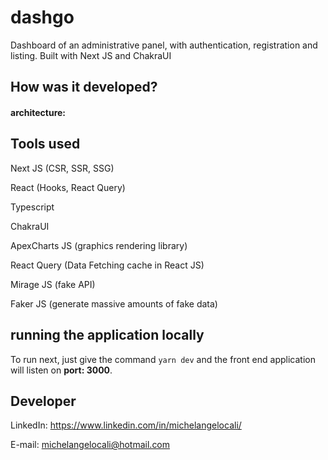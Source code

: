 # dashgo

Dashboard of an administrative panel, with authentication, registration and listing. Built with Next JS and ChakraUI

## How was it developed?

#### architecture:

## Tools used

Next JS (CSR, SSR, SSG)

React (Hooks, React Query)

Typescript

ChakraUI

ApexCharts JS (graphics rendering library)

React Query (Data Fetching cache in React JS)

Mirage JS (fake API)

Faker JS (generate massive amounts of fake data)

## running the application locally

To run next, just give the command `yarn dev` and the front end application will listen on **port: 3000**.

## Developer

LinkedIn:
https://www.linkedin.com/in/michelangelocali/

E-mail:
michelangelocali@hotmail.com
